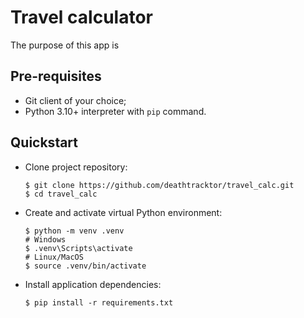 Travel calculator
=================

The purpose of this app is <TODO>

Pre-requisites
--------------
* Git client of your choice;
* Python 3.10+ interpreter with `pip` command.

Quickstart
----------

* Clone project repository:
  ```
  $ git clone https://github.com/deathtracktor/travel_calc.git
  $ cd travel_calc
  ```
* Create and activate virtual Python environment:
  ```
  $ python -m venv .venv
  # Windows
  $ .venv\Scripts\activate
  # Linux/MacOS
  $ source .venv/bin/activate
  ```
* Install application dependencies:
  ```
  $ pip install -r requirements.txt
  ```
